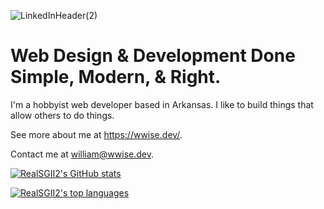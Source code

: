 ![LinkedInHeader(2)](https://user-images.githubusercontent.com/41650610/196009011-a4066281-1f37-4434-9fc2-0b5e7ce7b9f9.png)

# Web Design & Development Done Simple, Modern, & Right.

I'm a hobbyist web developer based in Arkansas. I like to build things that allow others to do things.

See more about me at https://wwise.dev/.

Contact me at [william@wwise.dev](mailto:william@wwise.dev).

[![RealSGII2's GitHub stats](https://github-readme-stats.vercel.app/api?username=RealSGII2&show_icons=true&title_color=0781be&text_color=000000&icon_color=5f6b7d&bg_color=ffffff&border_color=f1f4f9)](https://github.com/anuraghazra/github-readme-stats)

[![RealSGII2's top languages](https://github-readme-stats.vercel.app/api/top-langs/?username=realsgii2&layout=compact&langs_count=6&title_color=0781be&text_color=5f6b7d&icon_color=5f6b7d&bg_color=ffffff&border_color=f1f4f9)](https://github.com/anuraghazra/github-readme-stats)

<!--
**RealSGII2/RealSGII2** is a ✨ _special_ ✨ repository because its `README.md` (this file) appears on your GitHub profile.

Here are some ideas to get you started:

- 🔭 I’m currently working on ...
- 🌱 I’m currently learning ...
- 👯 I’m looking to collaborate on ...
- 🤔 I’m looking for help with ...
- 💬 Ask me about ...
- 📫 How to reach me: ...
- 😄 Pronouns: ...
- ⚡ Fun fact: ...
-->
